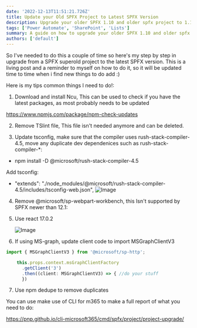 ```yaml
---
date: '2022-12-13T11:51:21.726Z'
title: Update your Old SPFX Project to Latest SPFX Version
description: Upgrade your older SPFX 1.10 and older spfx project to 1.16.1
tags: ['Power Automate', 'SharePoint', 'Lists']
summary: A guide on how to upgrade your older SPFX 1.10 and older spfx project to 1.16.1 abd newer
authors: ['default']
---
```


So I've needed to do this a couple of time so here's my step by step in upgrade from a SPFX superold project to the latest SPFX version.
This is a living post and a reminder to myself on how to do it, so it will be updated time to time when i find new things to do add :)

Here is my tips common things I need to do!:

1. Download and install Ncu, This can be used to check if you have the latest packages, as most probably needs to be updated

https://www.npmjs.com/package/npm-check-updates

2. Remove TSlint file, This file isn't needed anymore and can be deleted.

3. Update tsconfig, make sure that the compiler uses rush-stack-compiler-4.5, move any duplicate dev dependenices such as rush-stack-compiler-\*:

- npm install -D @microsoft/rush-stack-compiler-4.5

Add tsconfig:

- "extends": "./node_modules/@microsoft/rush-stack-compiler-4.5/includes/tsconfig-web.json",
  ![Image](/static/images/assets/UpgradeSPFXProject/1.png)

4. Remove @microsoft/sp-webpart-workbench, this Isn't supported by SPFX newer than 12.1:

5. Use react 17.0.2

   ![Image](/static/images/assets/UpgradeSPFXProject/2.png)

6. If using MS-graph, update client code to import MSGraphClientV3

```Javascript
import { MSGraphClientV3 } from '@microsoft/sp-http';

    this.props.context.msGraphClientFactory
      .getClient('3')
      .then((client: MSGraphClientV3) => { //do your stuff
      })
```

7. Use npm dedupe to remove duplicates

You can use make use of CLI for m365 to make a full report of what you need to do:

https://pnp.github.io/cli-microsoft365/cmd/spfx/project/project-upgrade/
